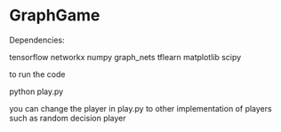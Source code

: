 # GraphGame

Dependencies: 

tensorflow
networkx
numpy
graph_nets
tflearn
matplotlib
scipy

to run the code

python play.py

you can change the player in play.py to other implementation of players such as random decision player


